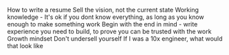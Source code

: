 How to write a resume
Sell the vision, not the current state
Working knowledge - It's ok if you dont know everything, as long as you know enough to make something work
Begin with the end in mind - write experience you need to build, to prove you can be trusted with the work
Growth mindset
Don't undersell yourself
If I was a 10x engineer, what would that look like 